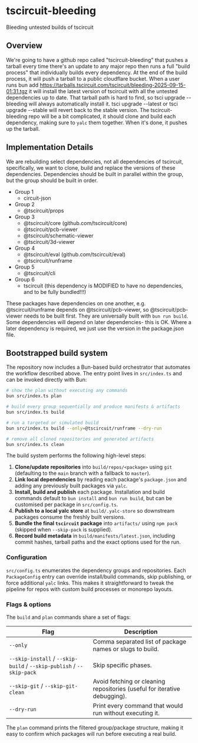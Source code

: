 # tscircuit-bleeding

Bleeding untested builds of tscircuit

## Overview

We're going to have a github repo called "tscircuit-bleeding" that pushes a tarball every time there's an update to any major repo then runs a full "build process" that individually builds every dependency. At the end of the build process, it will push a tarball to a public cloudflare bucket. When a user runs bun add https://tarballs.tscircuit.com/tscircuit/bleeding-2025-09-15-01:31.tgz it will install the latest version of tscircuit with all the untested dependencies up to date.
That tarball path is hard to find, so tsci upgrade --bleeding will always automatically install it. tsci upgrade --latest or tsci upgrade --stable will revert back to the stable version.
The tscircuit-bleeding repo will be a bit complicated, it should clone and build each dependency, making sure to `yalc` them together. When it's done, it pushes up the tarball.

## Implementation Details

We are rebuilding select dependencies, not all dependencies of tscircuit, specifically, we want to clone, build and replace the versions of these dependencies. Dependencies should be built in parallel within
the group, but the group should be built in order.

- Group 1
  - circuit-json
- Group 2
  - @tscircuit/props
- Group 3
  - @tscircuit/core (github.com/tscircuit/core)
  - @tscircuit/pcb-viewer
  - @tscircuit/schematic-viewer
  - @tscircuit/3d-viewer
- Group 4
  - @tscircuit/eval (github.com/tscircuit/eval)
  - @tscircuit/runframe
- Group 5
  - @tscircuit/cli
- Group 6
  - tscircuit (this dependency is MODIFIED to have no dependencies, and to be fully bundled!!!)


These packages have dependencies on one another, e.g. @tscircuit/runframe depends on @tscircuit/pcb-viewer, so @tscircuit/pcb-viewer needs to be built first. They are universally built with `bun run build`. Some dependencies will depend on later dependencies- this is OK. Where a later dependency is required, we just use the version in the package.json file.

## Bootstrapped build system

The repository now includes a Bun-based build orchestrator that automates the workflow described above. The entry point lives in `src/index.ts` and can be invoked directly with Bun:

```bash
# show the plan without executing any commands
bun src/index.ts plan

# build every group sequentially and produce manifests & artifacts
bun src/index.ts build

# run a targeted or simulated build
bun src/index.ts build --only=@tscircuit/runframe --dry-run

# remove all cloned repositories and generated artifacts
bun src/index.ts clean
```

The build system performs the following high-level steps:

1. **Clone/update repositories** into `build/repos/<package>` using `git` (defaulting to the `main` branch with a fallback to `master`).
2. **Link local dependencies** by reading each package's `package.json` and adding any previously built packages via `yalc`.
3. **Install, build and publish** each package. Installation and build commands default to `bun install` and `bun run build`, but can be customised per package in `src/config.ts`.
4. **Publish to a local yalc store** at `build/.yalc-store` so downstream packages consume the freshly built versions.
5. **Bundle the final `tscircuit` package** into `artifacts/` using `npm pack` (skipped when `--skip-pack` is supplied).
6. **Record build metadata** in `build/manifests/latest.json`, including commit hashes, tarball paths and the exact options used for the run.

### Configuration

`src/config.ts` enumerates the dependency groups and repositories. Each `PackageConfig` entry can override install/build commands, skip publishing, or force additional `yalc` links. This makes it straightforward to tweak the pipeline for repos with custom build processes or monorepo layouts.

### Flags & options

The `build` and `plan` commands share a set of flags:

| Flag | Description |
| --- | --- |
| `--only` | Comma separated list of package names or slugs to build. |
| `--skip-install` / `--skip-build` / `--skip-publish` / `--skip-pack` | Skip specific phases. |
| `--skip-git` / `--skip-git-clean` | Avoid fetching or cleaning repositories (useful for iterative debugging). |
| `--dry-run` | Print every command that would run without executing it. |

The `plan` command prints the filtered group/package structure, making it easy to confirm which packages will run before executing a real build.

